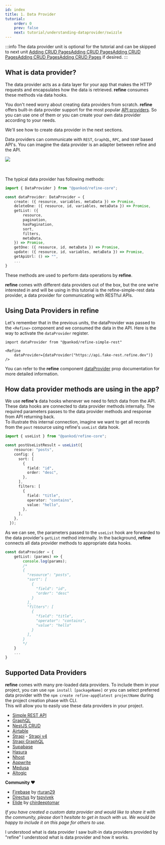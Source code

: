 ```yaml
---
id: index
title: 1. Data Provider
tutorial:
    order: 0
    prev: false
    next: tutorial/understanding-dataprovider/swizzle
---
```


:::info
The data provider unit is optional for the tutorial and can be skipped to next unit <UIConditional is="headless">[Adding CRUD Pages](/docs/tutorial/adding-crud-pages/headless/index)</UIConditional><UIConditional is="antd">[Adding CRUD Pages](/docs/tutorial/adding-crud-pages/antd/index)</UIConditional><UIConditional is="mantine">[Adding CRUD Pages](/docs/tutorial/adding-crud-pages/mantine/index)</UIConditional><UIConditional is="chakra-ui">[Adding CRUD Pages](/docs/tutorial/adding-crud-pages/chakra-ui/index)</UIConditional><UIConditional is="mui">[Adding CRUD Pages](/docs/tutorial/adding-crud-pages/mui/index)</UIConditional>
if desired.
:::

## What is data provider?

The data provider acts as a data layer for your app that makes the HTTP requests and encapsulates how the data is retrieved. **refine** consumes these methods via data hooks.


You don't need worry about creating data providers from scratch. **refine** offers built-in data provider support for the most popular [API providers](#supported-data-providers). So you can use one of them or you can create your own data provider according to your needs. 

We'll see how to create data provider in the next sections.

Data providers can communicate with `REST`, `GraphQL`, `RPC`, and `SOAP` based API's. You can imagine the data provider is an adapter between refine and the API.


<div>
    <img src="https://refine.ams3.cdn.digitaloceanspaces.com/website/static/img/guides-and-concepts/providers/data-provider/tutorial_dataprovider_flog.png" />
</div>
<br/>
<br/>

The typical data provider has following methods:

```ts
import { DataProvider } from "@pankod/refine-core";

const dataProvider: DataProvider = {
    create: ({ resource, variables, metaData }) => Promise,
    deleteOne: ({ resource, id, variables, metaData }) => Promise,
    getList: ({
        resource,
        pagination,
        hasPagination,
        sort,
        filters,
        metaData,
    }) => Promise,
    getOne: ({ resource, id, metaData }) => Promise,
    update: ({ resource, id, variables, metaData }) => Promise,
    getApiUrl: () => "",
    ...
}
```

These methods are used to perform data operations by **refine**.

**refine** comes with different data providers out of the box, but the one we’re interested in and will be using in this tutorial is the refine-simple-rest data provider, a data provider for communicating with RESTful APIs.

## Using Data Providers in refine

Let's remember that in the previous units, the dataProvider was passed to the `<Refine>` component and we consumed the data in the API. Here is the way to activate the `dataProvider` register.

```tsx
import dataProvider from "@pankod/refine-simple-rest"

<Refine 
    dataProvider={dataProvider("https://api.fake-rest.refine.dev")}
/>
```
You can refer to the **refine** component [dataProvider](/docs/api-reference/core/components/refine-config/#dataprovider) prop documentation for more detailed information.

## How data provider methods are using in the app?

We use **refine's** data hooks whenever we need to fetch data from the API. These data hooks are connected to data provider methods internally. The required parameters passes to the data provider methods and response from API returning back.  
To illustrate this internal connection, imagine we want to get all records from the `post` resource using refine's `useList` data hook.

```ts title="src/pages/posts/index.tsx"
import { useList } from "@pankod/refine-core";

const postUseListResult = useList({
    resource: "posts",
    config: {
      sort: [
        {
          field: "id",
          order: "desc",
        },
      ],
      filters: [
        {
          field: "title",
          operator: "contains",
          value: "hello",
        },
      ],
    },
  });
```

As we can see, the parameters passed to the `useList` hook are forwarded to the data provider's `getList` method internally. In the background, **refine** connects all data provider methods to appropriate data hooks.

```ts title="dataProvider.ts"
const dataProvider = {
    getList: (params) => {
        console.log(params);
        /*
        {
          "resource": "posts",
          "sort": [
            {
              "field": "id",
              "order": "desc"
            }
          ],
          "filters": [
            {
              "field": "title",
              "operator": "contains",
              "value": "hello"
            }
          ],
        }
        */
    }
    ...
}
```

## Supported Data Providers

**refine** comes with many pre-loaded data providers. To include them in your project, you can use `npm install [packageName]` or you can select preferred data provider with the `npm create refine-app@latest projectName` during the project creation phase with CLI.  
This will allow you to easily use these data providers in your project.

-   [Simple REST API](https://github.com/refinedev/refine/tree/master/packages/simple-rest)
-   [GraphQL](https://github.com/refinedev/refine/tree/master/packages/graphql)
-   [NestJS CRUD](https://github.com/refinedev/refine/tree/master/packages/nestjsx-crud)
-   [Airtable](https://github.com/refinedev/refine/tree/master/packages/airtable)
-   [Strapi](https://github.com/refinedev/refine/tree/master/packages/strapi) - [Strapi v4](https://github.com/refinedev/refine/tree/master/packages/strapi-v4)
-   [Strapi GraphQL](https://github.com/refinedev/refine/tree/master/packages/strapi-graphql)
-   [Supabase](https://github.com/refinedev/refine/tree/master/packages/supabase)
-   [Hasura](https://github.com/refinedev/refine/tree/master/packages/hasura)
-   [Nhost](https://github.com/refinedev/refine/tree/master/packages/nhost)
-   [Appwrite](https://github.com/refinedev/refine/tree/master/packages/appwrite)
-   [Medusa](https://github.com/refinedev/refine/tree/master/packages/medusa)
-   [Altogic](https://github.com/refinedev/refine/tree/master/packages/altogic)

**Community ❤️**

-   [Firebase](https://github.com/resulturan/refine-firebase) by [rturan29](https://github.com/resulturan)
-   [Directus](https://github.com/tspvivek/refine-directus) by [tspvivek](https://github.com/tspvivek)
-   [Elide](https://github.com/chirdeeptomar/refine-elide-rest) by [chirdeeptomar](https://github.com/chirdeeptomar)


*If you have created a custom data provider and would like to share it with the community, please don't hesitate to get in touch with us. We would be happy to include it on this page for others to use.*

<Checklist>

<ChecklistItem id="data-provider-intro">
I understood what is data provider
</ChecklistItem>
<ChecklistItem id="data-provider-intro-2">
I saw built-in data providers provided by "refine"
</ChecklistItem>
<ChecklistItem id="data-provider-intro-3">
I understood what is data provider and how it works.
</ChecklistItem>

</Checklist>
